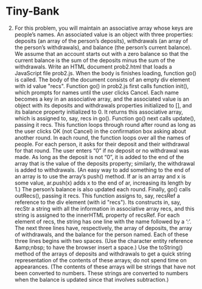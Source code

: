 # Tiny-Bank
2. For this problem, you will maintain an associative array whose keys are people’s names. An associated value is an object with three properties: deposits (an array of the person’s deposits), withdrawals (an array of the person’s withdrawals), and balance (the person’s current balance). We assume that an account starts out with a zero balance so that the current balance is the sum of the deposits minus the sum of the withdrawals.  Write an HTML document prob2.html that loads a JavaScript file prob2.js. When the body is finishes loading, function go() is called.  The body of the document consists of an empty div element with id value "recs".  Function go() in prob2.js first calls function init(), which prompts for names until the user clicks Cancel. Each name becomes a key in an associative array, and the associated value is an object with its deposits and withdrawals properties initialized to [], and its balance property initialized to 0. It returns this associative array, which is assigned to, say, recs in go(). Function go() next  calls update(), passing it recs. This function loops through round after round as long as the user clicks OK (not Cancel) in the confirmation box asking about another round. In each round, the function loops over all the names of people. For each person, it asks for their deposit and their withdrawal for that round.  The user enters “0” if no deposit or no withdrawal was made. As long as the deposit is not “0”, it is added to the end of the array that is the value of the deposits property; similarly, the withdrawal is added to withdrawals. (An easy way to add something to the end of an array is to use the array’s push() method.  If ar is an array and x is some value, ar.push(x) adds x to the end of ar, increasing its length by 1.) The person’s balance is also updated each round.  Finally, go() calls outRecs(), passing it recs. This function assigns to, say, recsRef a reference to the div element (with id "recs"). Its constructs in, say, recStr a string with all the information in associative array recs, and this string is assigned to the innerHTML property of recsRef. For each element of recs, the string has one line with the name followed by a ‘:’. The next three lines have, respectively, the array of deposits, the array of withdrawals, and the balance for the person named. Each of these three lines begins with two spaces. (Use the character entity reference &amp;amp;nbsp; to have the browser insert a space.) Use the toString() method of the arrays of deposits and withdrawals to get a quick string representation of the contents of these arrays; do not spend time on appearances. (The contents of these arrays will be strings that have not been converted to numbers. These strings are converted to numbers when the balance is updated since that involves subtraction.)
